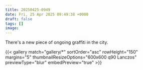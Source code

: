 ```yaml
---
title: 20250425-0949
date: Fri, 25 Apr 2025 09:49:38 +0000
draft: false
tags: []
image: 
---
```


There's a new piece of ongoing graffiti in the city.

{{< gallery match="gallery/*" sortOrder="asc" rowHeight="150" margins="5" thumbnailResizeOptions="600x600 q90 Lanczos" previewType="blur" embedPreview="true" >}}

